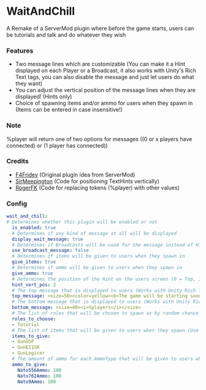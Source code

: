# WaitAndChill
A Remake of a ServerMod plugin where before the game starts, users can be tutorials and talk and do whatever they wish

### Features
- Two message lines which are customizable (You can make it a Hint displayed on each Player or a Broadcast, it also works with Unity's Rich Text tags, you can also disable the message and just let users do what they want)
- You can adjust the vertical position of the message lines when they are displayed! (Hints only)
- Choice of spawning items and/or ammo for users when they spawn in (Items can be entered in case insensitive!)

### Note
%player will return one of two options for messages ((0 or x players have connected) or (1 player has connected))

### Credits
- [F4Fridey](https://github.com/F4Fridey) (Original plugin idea from ServerMod)
- [SirMeepington](https://github.com/sirmeepington) (Code for positioning TextHints vertically)
- [RogerFK](https://github.com/RogerFK) (Code for replacing tokens (%player) with other values)

### Config
```yaml
wait_and_chill:
# Determines whether this plugin will be enabled or not
  is_enabled: true
  # Determines if any kind of message at all will be displayed
  display_wait_message: true
  # Determines if Broadcasts will be used for the message instead of Hints (WARNING: It can mess with any other broadcasts that are being done by other plugins)
  use_broadcast_message: false
  # Determines if items will be given to users when they spawn in
  give_items: true
  # Determines if ammo will be given to users when they spawn in
  give_ammo: true
  # Determines the position of the Hint on the users screen (0 = Top, 32 = Close to Middle, Default 2)
  hint_vert_pos: 2
  # The top message that is displayed to users (Works with Unity Rich Text tags)
  top_message: <size=50><color=yellow><b>The game will be starting soon, %seconds</b></color></size>
  # The bottom message that is displayed to users (Works with Unity Rich Text tags)
  bottom_message: <size=40><i>%players</i></size>
  # The list of roles that will be chosen to spawn as by random chance (Use RoleType names)
  roles_to_choose:
  - Tutorial
  # The list of items that will be given to users when they spawn (Use ItemType names)
  items_to_give:
  - GunUSP
  - GunE11SR
  - GunLogicer
  # The amount of ammo for each AmmoType that will be given to users when they spawn (Default 100)
  ammo_to_give:
    Nato556Ammo: 100
    Nato762Ammo: 100
    Nato9Ammo: 100
```
